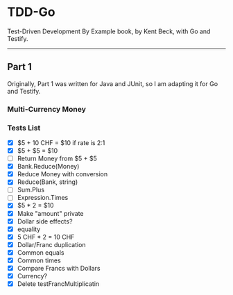 # TDD-Go

Test-Driven Development By Example book, by Kent Beck, with Go and Testify.

---

## Part 1

Originally, Part 1 was written for Java and JUnit, so I am adapting it for Go and Testify.

### Multi-Currency Money

### Tests List

- [x] $5 + 10 CHF = $10 if rate is 2:1
- [x] $5 + $5 = $10
- [ ] Return Money from $5 + $5
- [x] Bank.Reduce(Money)
- [x] Reduce Money with conversion
- [x] Reduce(Bank, string)
- [ ] Sum.Plus
- [ ] Expression.Times
- [x] $5 * 2 = $10
- [x] Make "amount" private
- [x] Dollar side effects?
- [x] equality
- [x] 5 CHF * 2 = 10 CHF
- [x] Dollar/Franc duplication
- [x] Common equals
- [x] Common times
- [x] Compare Francs with Dollars
- [x] Currency?
- [x] Delete testFrancMultiplicatin
